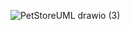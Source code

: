 ![PetStoreUML drawio (3)](https://github.com/user-attachments/assets/848fea59-3c70-41e0-b762-972a20c29bbc)

